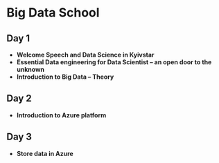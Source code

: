 # Big Data School
## Day 1
- ****Welcome Speech and Data Science in Kyivstar****
- ****Essential Data engineering for Data Scientist – an open door to the unknown****
- ****Introduction to Big Data – Theory****
## Day 2
- ****Introduction to Azure platform****
## Day 3
- ****Store data in Azure****
